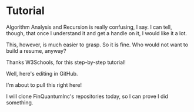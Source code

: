 # Tutorial
Algorithm Analysis and Recursion is really confusing, I say.
I can tell, though, that once I understand it and get a handle on it,
I would like it a lot.

This, however, is much easier to grasp. So it is fine.
Who would not want to build a resume, anyway?

Thanks W3Schools, for this step-by-step tutorial!

Well, here's editing in GitHub.

I'm about to pull this right here!

I will clone FinQuantumInc's repositories today, so I can prove I did something.